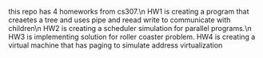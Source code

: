 this repo has 4 homeworks from cs307.\n
HW1 is creating a program that creaetes a tree and uses pipe and reead write to communicate with children\n
HW2 is creating a scheduler simulation for parallel programs.\n
HW3 is implementing solution for roller coaster problem.
HW4 is creating a virtual machine that has paging to simulate address virtualization
